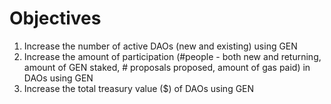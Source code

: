 # Objectives

1.  Increase the number of active DAOs \(new and existing\) using GEN
2.  Increase the amount of participation \(\#people - both new and returning, amount of GEN staked, \# proposals proposed, amount of gas paid\) in DAOs using GEN
3. Increase the total treasury value \($\) of DAOs using GEN

